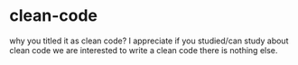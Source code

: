 # clean-code
why you titled it as clean code? I appreciate if you studied/can study about clean code
we are interested to write a clean code there is nothing else.
